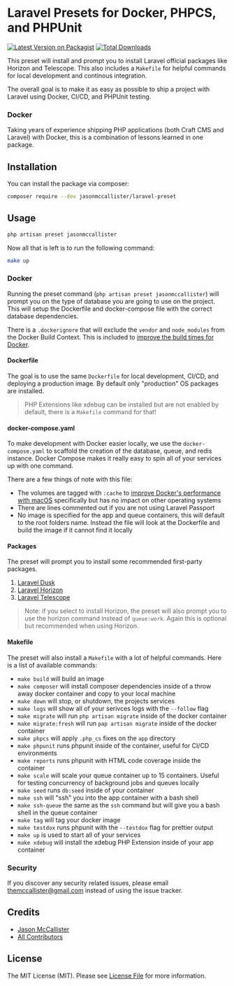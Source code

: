 # Laravel Presets for Docker, PHPCS, and PHPUnit

[![Latest Version on Packagist](https://img.shields.io/packagist/v/jasonmccallister/laravel-preset.svg?style=flat-square)](https://packagist.org/packages/jasonmccallister/laravel-preset)
[![Total Downloads](https://img.shields.io/packagist/dt/jasonmccallister/laravel-preset.svg?style=flat-square)](https://packagist.org/packages/jasonmccallister/laravel-preset)

This preset will install and prompt you to install Laravel official packages like Horizon and Telescope. This also includes a `Makefile` for helpful commands for local development and continous integration.

The overall goal is to make it as easy as possible to ship a project with Laravel using Docker, CI/CD, and PHPUnit testing.

### Docker

Taking years of experience shipping PHP applications (both Craft CMS and Laravel) with Docker, this is a combination of lessons learned in one package.

## Installation

You can install the package via composer:

```bash
composer require --dev jasonmccallister/laravel-preset
```

## Usage

```bash
php artisan preset jasonmccallister
```

Now all that is left is to run the following command:

```bash
make up
```

### Docker

Running the preset command (`php artisan preset jasonmccallister`) will prompt you on the type of database you are going to use on the project. This will setup the Dockerfile and docker-compose file with the correct database dependencies.

There is a `.dockerignore` that will exclude the `vendor` and `node_modules` from the Docker Build Context. This is included to [improve the build times for Docker](https://docs.docker.com/engine/reference/builder/#dockerignore-file).

#### Dockerfile

The goal is to use the same `Dockerfile` for local development, CI/CD, and deploying a production image. By default only "production" OS packages are installed.

> PHP Extensions like xdebug can be installed but are not enabled by default, there is a `Makefile` command for that!

#### docker-compose.yaml

To make development with Docker easier locally, we use the `docker-compose.yaml` to scaffold the creation of the database, queue, and redis instance. Docker Compose makes it really easy to spin all of your services up with one command.

There are a few things of note with this file:

- The volumes are tagged with `:cache` to [improve Docker's performance with macOS](https://docs.docker.com/docker-for-mac/osxfs-caching/#cached) specifically but has no impact on other operating systems
- There are lines commented out if you are not using Laravel Passport
- No image is specified for the app and queue containers, this will default to the root folders name. Instead the file will look at the Dockerfile and build the image if it cannot find it locally

#### Packages

The preset will prompt you to install some recommended first-party packages.

1. [Laravel Dusk](https://github.com/laravel/dusk)
1. [Laravel Horizon](https://github.com/laravel/horizon)
1. [Laravel Telescope](https://github.com/laravel/telescope)

> Note: if you select to install Horizon, the preset will also prompt you to use the horizon command instead of `queue:work`. Again this is optional but recommended when using Horizon.

#### Makefile

The preset will also install a `Makefile` with a lot of helpful commands. Here is a list of available commands:

- `make build` will build an image
- `make composer` will install composer dependencies inside of a throw away docker container and copy to your local machine
- `make down` will stop, or shutdown, the projects services
- `make logs` will show all of your serivces logs with the `--follow` flag
- `make migrate` will run `php artisan migrate` inside of the docker container
- `make migrate:fresh` will run `pap artisan migrate` inside of the docker container
- `make phpcs` will apply `.php_cs` fixes on the `app` directory
- `make phpunit` runs phpunit inside of the container, useful for CI/CD environments
- `make reports` runs phpunit with HTML code coverage inside the container
- `make scale` will scale your queue container up to 15 containers. Useful for testing concurrency of background jobs and queues locally
- `make seed` runs `db:seed` inside of your container
- `make ssh` will "ssh" you into the app container with a bash shell
- `make ssh-queue` the same as the `ssh` command but will give you a bash shell in the queue container
- `make tag` will tag your docker image
- `make testdox` runs phpunit with the `--testdox` flag for prettier output
- `make up` is used to start all of your services
- `make xdebug` will install the xdebug PHP Extension inside of your app container

### Security

If you discover any security related issues, please email themccallister@gmail.com instead of using the issue tracker.

## Credits

- [Jason McCallister](https://github.com/jasonmccallister)
- [All Contributors](../../contributors)

## License

The MIT License (MIT). Please see [License File](LICENSE.md) for more information.
